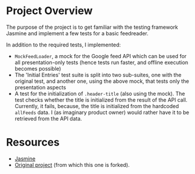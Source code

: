 # Project Overview
The purpose of the project is to get familiar with the testing framework
Jasmine and implement a few tests for a basic feedreader.

In addition to the required tests, I implemented:
* `MockFeedLoader`, a mock for the Google feed API which can be used for all
  presentation-only tests (hence tests run faster, and offline execution
  becomes possible)
* The 'Initial Entries' test suite is split into two sub-suites, one with
  the original test, and another one, using the above mock, that tests only
  the presentation aspects
* A test for the initialization of `.header-title` (also using the mock).
  The test checks whether the title is initialized from the result of the
  API call. Currently, it fails, because, the title is initialized from the
  hardcoded `allFeeds` data.  I (as imaginary product owner) would rather
  have it to be retrieved from the API data.

# Resources
* [Jasmine](http://jasmine.github.io/)
* [Original project](http://github.com/udacity/frontend-nanodegree-feedreader) (from which this one is forked).
